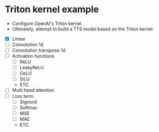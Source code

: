 # Triton kernel example
* Configure OpenAI's Triton kernel.
* Ultimately, attempt to build a TTS model based on the Triton kernel.

- [X] Linear
- [ ] Convolution 1d
- [ ] Convolution transpose 1d
- [ ] Activation functions
    - [ ] ReLU
    - [ ] LeakyReLU
    - [ ] GeLU
    - [ ] SiLU
    - ETC.
- [ ] Multi head attention
- [ ] Loss term.
    - [ ] Sigmoid
    - [ ] Softmax
    - [ ] MSE
    - [ ] MAE
    - ETC.

